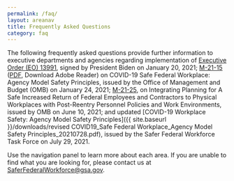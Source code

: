 ```yaml
---
permalink: /faq/
layout: areanav
title: Frequently Asked Questions
category: faq
---
```


The following frequently asked questions provide further information to executive departments and agencies regarding implementation of [Executive Order (EO) 13991](https://www.federalregister.gov/documents/2021/01/25/2021-01766/protecting-the-federal-workforce-and-requiring-mask-wearing), signed by President Biden on January 20, 2021; [M-21-15](https://www.whitehouse.gov/wp-content/uploads/2021/01/M-21-15.pdf) ([PDF](https://get2.adobe.com/reader), Download Adobe Reader) on COVID-19 Safe Federal Workplace: Agency Model Safety Principles, issued by the Office of Management and Budget (OMB) on January 24, 2021; [M-21-25](https://www.whitehouse.gov/wp-content/uploads/2021/06/M-21-25.pdf), on Integrating Planning for A Safe Increased Return of Federal Employees and Contractors to Physical Workplaces with Post-Reentry Personnel Policies and Work Environments, issued by OMB on June 10, 2021; and updated [COVID-19 Workplace Safety: Agency Model Safety Principles]({{ site.baseurl }}/downloads/revised COVID19_Safe Federal Workplace_Agency Model Safety Principles_20210728.pdf), issued by the Safer Federal Workforce Task Force on July 29, 2021.

Use the navigation panel to learn more about each area.  If you are unable to find what you are looking for, please contact us at [SaferFederalWorkforce@gsa.gov](mailto:saferfederalworkforce@gsa.gov).
